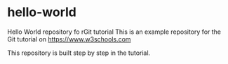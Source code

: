 # hello-world
Hello World repository fo rGit tutorial
This is an example repository for the Git tutorial on https://www.w3schools.com

This repository is built step by step in the tutorial.